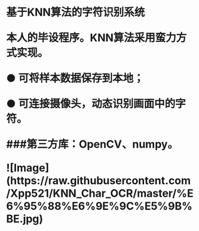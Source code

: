 <h1>基于KNN算法的字符识别系统
<p>本人的毕设程序。KNN算法采用蛮力方式实现。
<p>● 可将样本数据保存到本地；
<p>● 可连接摄像头，动态识别画面中的字符。
<p>###第三方库：OpenCV、numpy。</p>
![Image](https://raw.githubusercontent.com/Xpp521/KNN_Char_OCR/master/%E6%95%88%E6%9E%9C%E5%9B%BE.jpg)
